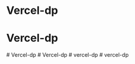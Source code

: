 # Vercel-dp
# Vercel-dp
#   V e r c e l - d p  
 #   V e r c e l - d p  
 #   v e r c e l - d p  
 #   v e r c e l - d p  
 